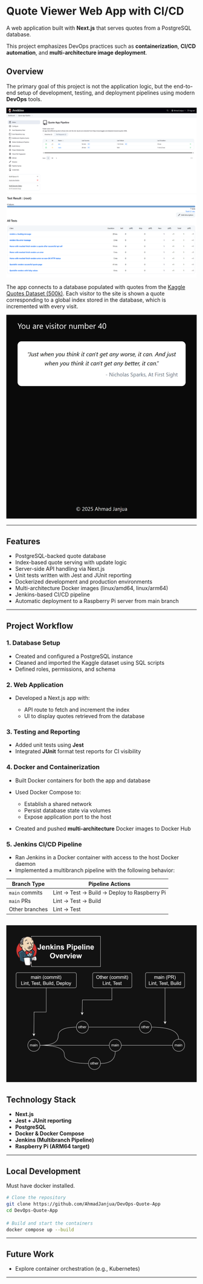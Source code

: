 # Quote Viewer Web App with CI/CD

A web application built with **Next.js** that serves quotes from a PostgreSQL database.

This project emphasizes DevOps practices such as **containerization**, **CI/CD automation**, and **multi-architecture image deployment**.

## Overview

The primary goal of this project is not the application logic, but the end-to-end setup of development, testing, and deployment pipelines using modern **DevOps** tools.

![alt text](docs/jenkins.png)
![alt text](docs/tests.png)

The app connects to a database populated with quotes from the [Kaggle Quotes Dataset (500k)](https://www.kaggle.com/datasets/manann/quotes-500k).
Each visitor to the site is shown a quote corresponding to a global index stored in the database, which is incremented with every visit.

![alt text](docs/website.png)

---

## Features

* PostgreSQL-backed quote database
* Index-based quote serving with update logic
* Server-side API handling via Next.js
* Unit tests written with Jest and JUnit reporting
* Dockerized development and production environments
* Multi-architecture Docker images (linux/amd64, linux/arm64)
* Jenkins-based CI/CD pipeline
* Automatic deployment to a Raspberry Pi server from main branch

---

## Project Workflow

### 1. Database Setup

* Created and configured a PostgreSQL instance
* Cleaned and imported the Kaggle dataset using SQL scripts
* Defined roles, permissions, and schema

### 2. Web Application

* Developed a Next.js app with:

  * API route to fetch and increment the index
  * UI to display quotes retrieved from the database

### 3. Testing and Reporting

* Added unit tests using **Jest**
* Integrated **JUnit** format test reports for CI visibility

### 4. Docker and Containerization

* Built Docker containers for both the app and database
* Used Docker Compose to:

  * Establish a shared network
  * Persist database state via volumes
  * Expose application port to the host
* Created and pushed **multi-architecture** Docker images to Docker Hub

### 5. Jenkins CI/CD Pipeline

* Ran Jenkins in a Docker container with access to the host Docker daemon
* Implemented a multibranch pipeline with the following behavior:

| Branch Type    | Pipeline Actions                             |
| -------------- | -------------------------------------------- |
| `main` commits | Lint → Test → Build → Deploy to Raspberry Pi |
| `main` PRs     | Lint → Test → Build                          |
| Other branches | Lint → Test                                  |

![alt text](docs/automation.jpg)
---

## Technology Stack

* **Next.js**
* **Jest + JUnit reporting**
* **PostgreSQL**
* **Docker & Docker Compose**
* **Jenkins (Multibranch Pipeline)**
* **Raspberry Pi (ARM64 target)**

---

## Local Development

Must have docker installed.

```bash
# Clone the repository
git clone https://github.com/AhmadJanjua/DevOps-Quote-App
cd DevOps-Quote-App

# Build and start the containers
docker compose up --build
```

---

## Future Work
* Explore container orchestration (e.g., Kubernetes)

---
